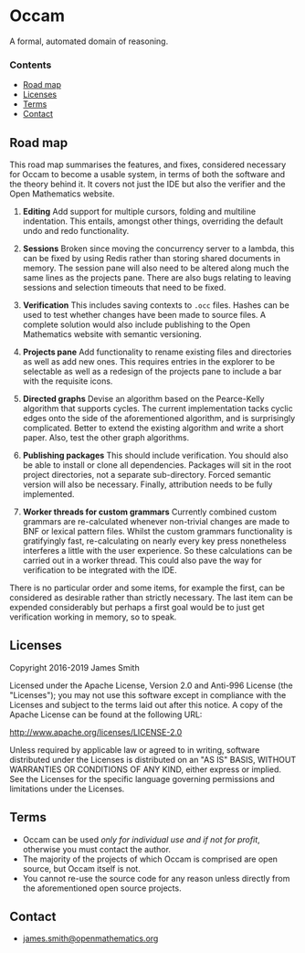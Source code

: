 # Occam

A formal, automated domain of reasoning.

### Contents

- [Road map](#road-map)
- [Licenses](#licenses)
- [Terms](#terms)
- [Contact](#contact)

## Road map

This road map summarises the features, and fixes, considered necessary for Occam to become a usable system, in terms of both the software and the theory behind it. It covers not just the IDE but also the verifier and the Open Mathematics website.

1. **Editing** Add support for multiple cursors, folding and multiline indentation. This entails, amongst other things, overriding the default undo and redo functionality.

2. **Sessions** Broken since moving the concurrency server to a lambda, this can be fixed by using Redis rather than storing shared documents in memory. The session pane will also need to be altered along much the same lines as the projects pane. There are also bugs relating to leaving sessions and selection timeouts that need to be fixed.

3. **Verification** This includes saving contexts to `.occ` files. Hashes can be used to test whether changes have been made to source files. A complete solution would also include publishing to the Open Mathematics website with semantic versioning.

4. **Projects pane** Add functionality to rename existing files and directories as well as add new ones. This requires entries in the explorer to be selectable as well as a redesign of the projects pane to include a bar with the requisite icons.

5. **Directed graphs** Devise an algorithm based on the Pearce-Kelly algorithm that supports cycles. The current implementation tacks cyclic edges onto the side of the aforementioned algorithm, and is surprisingly complicated. Better to extend the existing algorithm and write a short paper. Also, test the other graph algorithms. 

6. **Publishing packages** This should include verification. You should also be able to install or clone all dependencies. Packages will sit in the root project directories, not a separate sub-directory. Forced semantic version will also be necessary. Finally, attribution needs to be fully implemented.

7. **Worker threads for custom grammars** Currently combined custom grammars are re-calculated whenever non-trivial changes are made to BNF or lexical pattern files. Whilst the custom grammars functionality is gratifyingly fast, re-calculating on nearly every key press nonetheless interferes a little with the user experience. So these calculations can be carried out in a worker thread. This could also pave the way for verification to be integrated with the IDE.

There is no particular order and some items, for example the first, can be considered as desirable rather than strictly necessary. The last item can be expended considerably but perhaps a first goal would be to just get verification working in memory, so to speak. 




## Licenses

Copyright 2016-2019 James Smith

Licensed under the Apache License, Version 2.0 and Anti-996 License (the "Licenses"); you may not use this software except in compliance with the Licenses and subject to the terms laid out after this notice. A copy of the Apache License can be found at the following URL:

   http://www.apache.org/licenses/LICENSE-2.0

Unless required by applicable law or agreed to in writing, software distributed under the Licenses is distributed on an "AS IS" BASIS, WITHOUT WARRANTIES OR CONDITIONS OF ANY KIND, either express or implied. See the Licenses for the specific language governing permissions and limitations under the Licenses.

## Terms

* Occam can be used *only for individual use and if not for profit*, otherwise you must contact the author.
* The majority of the projects of which Occam is comprised are open source, but Occam itself is not.
* You cannot re-use the source code for any reason unless directly from the aforementioned open source projects.

## Contact

* james.smith@openmathematics.org
